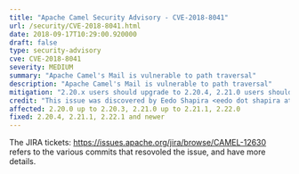 ```yaml
---
title: "Apache Camel Security Advisory - CVE-2018-8041"
url: /security/CVE-2018-8041.html
date: 2018-09-17T10:29:00.920000
draft: false
type: security-advisory
cve: CVE-2018-8041
severity: MEDIUM
summary: "Apache Camel's Mail is vulnerable to path traversal"
description: "Apache Camel's Mail is vulnerable to path traversal"
mitigation: "2.20.x users should upgrade to 2.20.4, 2.21.0 users should upgrade to 2.21.2 and Camel 2.22.x users should upgrade to 2.22.1"
credit: "This issue was discovered by Eedo Shapira <eedo dot shapira at ge dot com> from GE."
affected: 2.20.0 up to 2.20.3, 2.21.0 up to 2.21.1, 2.22.0
fixed: 2.20.4, 2.21.1, 2.22.1 and newer
---
```


The JIRA tickets: https://issues.apache.org/jira/browse/CAMEL-12630 refers to the various commits that resovoled the issue, and have more details.

